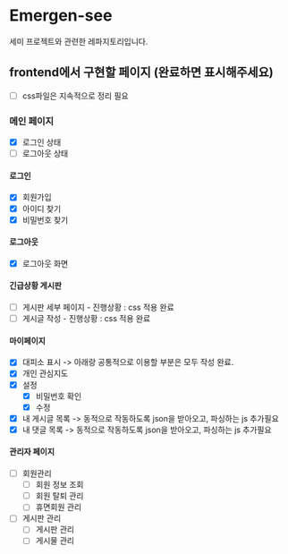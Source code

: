 # Emergen-see

세미 프로젝트와 관련한 레파지토리입니다.

## frontend에서 구현할 페이지 (완료하면 표시해주세요)
- [ ]  css파일은 지속적으로 정리 필요

### 메인 페이지
- [X] 로그인 상태
- [ ] 로그아웃 상태

#### 로그인
  - [x] 회원가입
  - [x] 아이디 찾기
  - [x] 비밀번호 찾기

#### 로그아웃
  - [x] 로그아웃 화면 

#### 긴급상황 게시판
  - [ ] 게시판 세부 페이지 - 진행상황 : css 적용 완료
  - [ ] 게시글 작성 - 진행상황 : css 적용 완료

#### 마이페이지
  - [x] 대피소 표시 -> 아래랑 공통적으로 이용할 부분은 모두 작성 완료.
  - [x] 개인 관심지도 
  - [x] 설정
    - [x] 비밀번호 확인
    - [x] 수정
  - [x] 내 게시글 목록 -> 동적으로 작동하도록 json을 받아오고, 파싱하는 js 추가필요
  - [x] 내 댓글 목록 -> 동적으로 작동하도록 json을 받아오고, 파싱하는 js 추가필요

#### 관리자 페이지
  - [ ] 회원관리
    - [ ] 회원 정보 조회
    - [ ] 회원 탈퇴 관리
    - [ ] 휴면회원 관리
  - [ ] 게시판 관리
    - [ ] 게시판 관리
    - [ ] 게시물 관리
